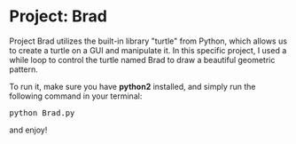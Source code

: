 # Project: Brad

Project Brad utilizes the built-in library "turtle" from Python, which allows us to create a turtle on a GUI and manipulate it. In this specific project, I used a while loop to control the turtle named Brad to draw a beautiful geometric pattern. 

To run it, make sure you have __python2__  installed, and simply run the following command in your terminal:
<pre>
python Brad.py
</pre>
and enjoy!
